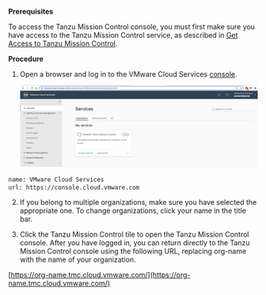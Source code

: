 **Prerequisites**

To access the Tanzu Mission Control console, you must first make sure you have access to the Tanzu Mission Control service, as described in [Get Access to Tanzu Mission Control](ttps://docs.vmware.com/en/VMware-Tanzu-Mission-Control/services/tanzumc-getstart/GUID-5EE71386-4279-4A31-974B-648BA3A9AEEC.html#GUID-5EE71386-4279-4A31-974B-648BA3A9AEEC).


**Procedure**

1. Open a browser and log in to the VMware Cloud Services [console](https://console.cloud.vmware.com/).

    ![](images/vmw-cloud-console-1.png)

```dashboard:create-dashboard
name: VMware Cloud Services
url: https://console.cloud.vmware.com
```
2. If you belong to multiple organizations, make sure you have selected the appropriate one. To change organizations, click your name in the title bar.

3. Click the Tanzu Mission Control tile to open the Tanzu Mission Control console. After you have logged in, you can return directly to the Tanzu Mission Control console using the following URL, replacing org-name with the name of your organization.

[https://org-name.tmc.cloud.vmware.com/](https://org-name.tmc.cloud.vmware.com/)